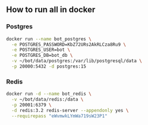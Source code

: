 
## How to run all in docker

### Postgres
```bash
docker run --name bot_postgres \
  -e POSTGRES_PASSWORD=KbZ72URs2AkRLCza8Ru9 \
  -e POSTGRES_USER=bot \
  -e POSTGRES_DB=bot_db \
  -v ~/bot/data/postgres:/var/lib/postgresql/data \
  -p 20000:5432 -d postgres:15
```

### Redis
```bash
docker run -d --name bot_redis \
  -v ~/bot/data/redis:/data \
  -p 20001:6379 \
  -d redis:3.2 redis-server --appendonly yes \
  --requirepass "eWvmwkLYmWa719sW23P1"
```